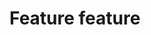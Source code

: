 # Feature feature

<!--@include: ./index.md-->
<!--@include: ../src/features/docs/index.md-->
<!--@include: /Users/carstengraef/projects/github/tabsets/src/features/docs/index.md-->
